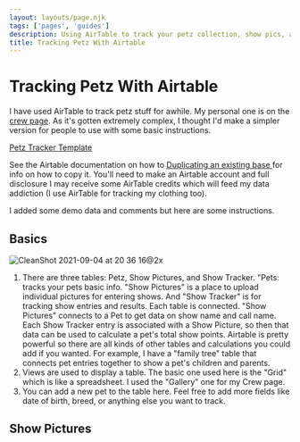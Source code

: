 ```yaml
---
layout: layouts/page.njk
tags: ['pages', 'guides']
description: Using AirTable to track your petz collection, show pics, and more. 
title: Tracking Petz With Airtable
---
```


# Tracking Petz With Airtable

I have used AirTable to track petz stuff for awhile. My personal one is on the [crew page](/crew). As it's gotten extremely complex, I thought I'd make a simpler version for people to use with some basic instructions. 


[Petz Tracker Template](https://airtable.com/shrRiwF0RaSC3kp1z)

See the Airtable documentation on how to [Duplicating an existing base
](https://support.airtable.com/hc/en-us/articles/202584549-Duplicating-an-existing-base) for info on how to copy it. You'll need to make an Airtable account and full disclosure I may receive some AirTable credits which will feed my data addiction (I use AirTable for tracking my clothing too). 

I added some demo data and comments but here are some instructions.

## Basics
![CleanShot 2021-09-04 at 20 36 16@2x](https://user-images.githubusercontent.com/1251094/132112088-5d206bea-6edd-48b5-be6a-13b13974a971.jpg)


1. There are three tables: Petz, Show Pictures, and Show Tracker. "Pets: tracks your pets basic info. "Show Pictures" is a place to upload individual pictures for entering shows. And "Show Tracker" is for tracking show entries and results. Each table is connected. "Show Pictures" connects to a Pet to get data on show name and call name. Each Show Tracker entry is associated with a Show Picture, so then that data can be used to calculate a pet's total show points. Airtable is pretty powerful so there are all kinds of other tables and calculations you could add if you wanted. For example, I have a "family tree" table that connects pet entries together to show a pet's children and parents. 
2. Views are used to display a table. The basic one used here is the "Grid" which is like a spreadsheet. I used the "Gallery" one for my Crew page.
3. You can add a new pet to the table here. Feel free to add more fields like date of birth, breed, or anything else you want to track. 

## Show Pictures


